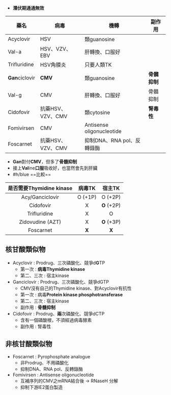 - **潛伏期通通無效**

| 藥名        | 病毒                | 機轉                      | 副作用   |
|-------------|---------------------|---------------------------|----------|
| Acyclovir   | HSV                 | 類guanosine               |          |
| Val-a       | HSV、VZV、EBV       | 肝轉換、口服好            |          |
| Trifluridine| HSV角膜炎           | 只要人類TK            |          |
| **Gan**ciclovir | **CMV**                 | 類guanosine               | **骨髓抑制** |
| Val-g       | CMV                 | 肝轉換、口服好            | 骨髓抑制 |
| Cidofovir   | 抗藥HSV、VZV、CMV | 類cytosine             | **腎毒性** |
| Fomivirsen  | CMV                 | Antisense oligonucleotide |          |
| Foscarnet   | 抗藥HSV、VZV、CMV | 抑制DNA、RNA pol、反轉錄酶                   |          |
- **Gan**對付**CMV**，但多了**骨髓抑制**
- 接上**Val**ine**口服**吸收好，也當然會先到肝臟
- #h/blue ==比較==

|是否需要Thymidine kinase|  病毒TK |  宿主TK |
|:------------:|:-------:|:-------:|
| Acy/Ganciclovir  | O (+1P) | O (+2P) |
| Cidofovir  |    X    | **O** (+2P) |
| Trifluridine |    X    | O     |
| Zidovudine (AZT) |    X    | **O** (+3P) |
| Foscarnet  |    **X**    |    **X**    |
## 核甘酸類似物
- Acyclovir : Prodrug、三次磷酸化、競爭d**G**TP
	- 第一次 : **病毒Thymidine kinase**
	- 第二、三次 : 宿主kinase
- Ganciclovir : Prodrug、三次磷酸化、競爭dGTP
	- CMV沒有自己的Thymidine kinase、對Acyclovir有抗性
	- 第一次 : 病毒**Protein kinase phosphotransferase**
	- 第二、三次 : 宿主kinase
	- 副作用 : **骨髓抑制**
- Cidofovir : Prodrug、**兩**次磷酸化、競爭dCTP
	- 含有一個磷酸根，不須經過病毒酵素
	- 副作用 : 腎毒性
## 非核甘酸類似物
- Foscarnet : Pyrophosphate analogue
	- 非Prodrug、不用磷酸化
	- 抑制DNA、RNA pol、反轉錄酶
- Fomivirsen : Antisense oligonucleotide
	- 互補序列的CMV之mRNA結合後 -> RNaseH 分解
	- 抑制下游IE2蛋白製造
